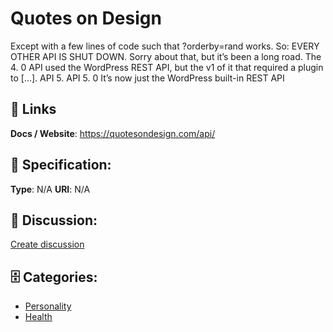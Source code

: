 # Quotes on Design


Except with a few lines of code such that ?orderby=rand works. So: EVERY OTHER API IS SHUT DOWN. Sorry about that, but it’s been a long road. The 4. 0 API used the WordPress REST API, but the v1 of it that required a plugin to […].  API 5. API 5. 0 It’s now just the WordPress built-in REST API

##  🔗 Links
**Docs / Website**: https://quotesondesign.com/api/

## 🧬 Specification:
**Type**: N/A
**URI**: N/A

## 💬 Discussion:
[Create discussion](https://github.com/apis-list/apis-list/discussions/new)

## 🗄️ Categories:
- [Personality](https://github.com/apis-list/apis-list#personality)
- [Health](https://github.com/apis-list/apis-list#health)



